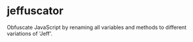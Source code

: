 # jeffuscator
Obfuscate JavaScript by renaming all variables and methods to different variations of 'Jeff'.
